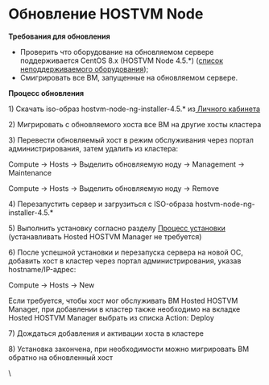 # Обновление HOSTVM Node

**Требования для обновления**

* Проверить что оборудование на обновляемом сервере поддерживается CentOS 8.x (HOSTVM Node 4.5.\*) ([список неподдерживаемого оборудования](https://access.redhat.com/documentation/en-us/red\_hat\_enterprise\_linux/8/html/considerations\_in\_adopting\_rhel\_8/hardware-enablement\_considerations-in-adopting-rhel-8#removed-adapters\_hardware-enablement));
* Смигрировать все ВМ, запущенные на обновляемом сервере.

**Процесс обновления**

1\) Скачать iso-образ hostvm-node-ng-installer-4.5.\* из[ Личного кабинета](https://lk.pvhostvm.ru/)​

2\) Мигрировать с обновляемого хоста все ВМ на другие хосты кластера

3\) Перевести обновляемый хост в режим обслуживания через портал администрирования, затем удалить из кластера:

Compute -> Hosts -> Выделить обновляемую ноду -> Management -> Maintenance

Compute -> Hosts -> Выделить обновляемую ноду -> Remove

4\) Перезапустить сервер и загрузиться с ISO-образа hostvm-node-ng-installer-4.5.\*

5\) Выполнить установку согласно разделу [Процесс установки](../ustanovka-hostvm-4.5-beta/ustanovka-hostvm-node/process-ustanovki.md) (устанавливать Hosted HOSTVM Manager не требуется)

6\) После успешной установки и перезапуска сервера на новой ОС, добавить хост в кластер через портал администрирования, указав hostname/IP-адрес:

Compute -> Hosts -> New

Если требуется, чтобы хост мог обслуживать ВМ Hosted HOSTVM Manager, при добавлении в кластер также необходимо на вкладке Hosted HOSTVM Manager выбрать из списка Action: Deploy

7\) Дождаться добавления и активации хоста в кластере

8\) Установка закончена, при необходимости можно мигрировать ВМ обратно на обновленный хост

\

